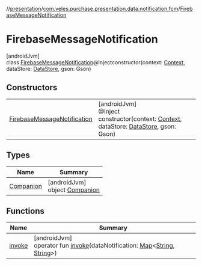 //[presentation](../../../index.md)/[com.veles.purchase.presentation.data.notification.fcm](../index.md)/[FirebaseMessageNotification](index.md)

# FirebaseMessageNotification

[androidJvm]\
class [FirebaseMessageNotification](index.md)@Injectconstructor(context: [Context](https://developer.android.com/reference/kotlin/android/content/Context.html), dataStore: [DataStore](../../../../data/data/com.veles.purchase.data.local.data/-data-store/index.md), gson: Gson)

## Constructors

| | |
|---|---|
| [FirebaseMessageNotification](-firebase-message-notification.md) | [androidJvm]<br>@Inject<br>constructor(context: [Context](https://developer.android.com/reference/kotlin/android/content/Context.html), dataStore: [DataStore](../../../../data/data/com.veles.purchase.data.local.data/-data-store/index.md), gson: Gson) |

## Types

| Name | Summary |
|---|---|
| [Companion](-companion/index.md) | [androidJvm]<br>object [Companion](-companion/index.md) |

## Functions

| Name | Summary |
|---|---|
| [invoke](invoke.md) | [androidJvm]<br>operator fun [invoke](invoke.md)(dataNotification: [Map](https://kotlinlang.org/api/latest/jvm/stdlib/kotlin.collections/-map/index.html)&lt;[String](https://kotlinlang.org/api/latest/jvm/stdlib/kotlin/-string/index.html), [String](https://kotlinlang.org/api/latest/jvm/stdlib/kotlin/-string/index.html)&gt;) |
